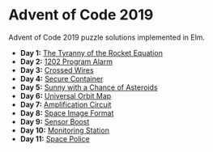 # Advent of Code 2019

Advent of Code 2019 puzzle solutions implemented in Elm.

- **Day 1:** [The Tyranny of the Rocket Equation](docs/the-tyranny-of-the-rocket-equation/)
- **Day 2:** [1202 Program Alarm](docs/1202-program-alarm/)
- **Day 3:** [Crossed Wires](docs/crossed-wires/)
- **Day 4:** [Secure Container](docs/secure-container/)
- **Day 5:** [Sunny with a Chance of Asteroids](docs/sunny-with-a-chance-of-asteroids/)
- **Day 6:** [Universal Orbit Map](docs/universal-orbit-map/)
- **Day 7:** [Amplification Circuit](docs/amplification-circuit/)
- **Day 8:** [Space Image Format](docs/space-image-format/)
- **Day 9:** [Sensor Boost](docs/sensor-boost/)
- **Day 10:** [Monitoring Station](docs/monitoring-station/)
- **Day 11:** [Space Police](docs/space-police/)
